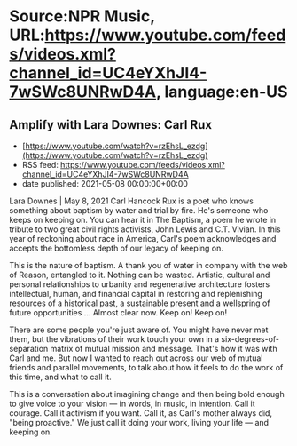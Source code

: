 # Source:NPR Music, URL:https://www.youtube.com/feeds/videos.xml?channel_id=UC4eYXhJI4-7wSWc8UNRwD4A, language:en-US

## Amplify with Lara Downes: Carl Rux
 - [https://www.youtube.com/watch?v=rzEhsL_ezdg](https://www.youtube.com/watch?v=rzEhsL_ezdg)
 - RSS feed: https://www.youtube.com/feeds/videos.xml?channel_id=UC4eYXhJI4-7wSWc8UNRwD4A
 - date published: 2021-05-08 00:00:00+00:00

Lara Downes | May 8, 2021
Carl Hancock Rux is a poet who knows something about baptism by water and trial by fire. He's someone who keeps on keeping on. You can hear it in The Baptism, a poem he wrote in tribute to two great civil rights activists, John Lewis and C.T. Vivian. In this year of reckoning about race in America, Carl's poem acknowledges and accepts the bottomless depth of our legacy of keeping on.

This is the nature of baptism. A thank you of water in company with the web of Reason, entangled to it. Nothing can be wasted. Artistic, cultural and personal relationships to urbanity and regenerative architecture fosters intellectual, human, and financial capital in restoring and replenishing resources of a historical past, a sustainable present and a wellspring of future opportunities ... Almost clear now. Keep on! Keep on!

There are some people you're just aware of. You might have never met them, but the vibrations of their work touch your own in a six-degrees-of-separation matrix of mutual mission and message. That's how it was with Carl and me. But now I wanted to reach out across our web of mutual friends and parallel movements, to talk about how it feels to do the work of this time, and what to call it.

This is a conversation about imagining change and then being bold enough to give voice to your vision — in words, in music, in intention. Call it courage. Call it activism if you want. Call it, as Carl's mother always did, "being proactive." We just call it doing your work, living your life — and keeping on.

